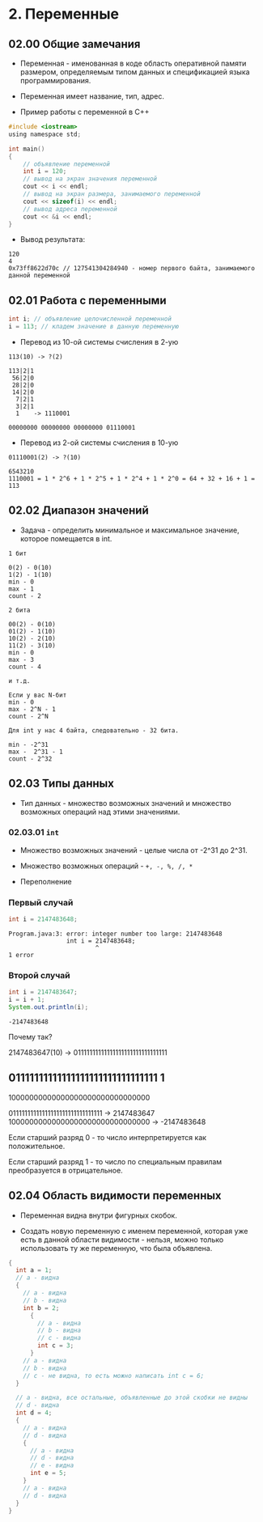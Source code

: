# 2. Переменные

## 02.00 Общие замечания

* Переменная - именованная в коде область оперативной памяти размером, определяемым типом данных и спецификацией языка программирования.

* Переменная имеет название, тип, адрес.

* Пример работы с переменной в C++

```C
#include <iostream>
using namespace std;

int main()
{
    // объявление переменной
    int i = 120;
    // вывод на экран значения переменной
    cout << i << endl;
    // вывод на экран размера, занимаемого переменной
    cout << sizeof(i) << endl;
    // вывод адреса переменной
    cout << &i << endl;
}
```

* Вывод результата:

```
120
4
0x73ff8622d70c // 127541304284940 - номер первого байта, занимаемого данной переменной
```

## 02.01 Работа с переменными

```JAVA
int i; // объявление целочисленной переменной
i = 113; // кладем значение в данную переменную
```

* Перевод из 10-ой системы счисления в 2-ую

```
113(10) -> ?(2)

113|2|1
 56|2|0
 28|2|0
 14|2|0
  7|2|1
  3|2|1
  1    -> 1110001

00000000 00000000 00000000 01110001
```

* Перевод из 2-ой системы счисления в 10-ую

```
01110001(2) -> ?(10)

6543210
1110001 = 1 * 2^6 + 1 * 2^5 + 1 * 2^4 + 1 * 2^0 = 64 + 32 + 16 + 1 = 113
```

## 02.02 Диапазон значений

* Задача - определить минимальное и максимальное значение, которое помещается в int.

```
1 бит

0(2) - 0(10)
1(2) - 1(10)
min - 0
max - 1
count - 2

2 бита

00(2) - 0(10)
01(2) - 1(10)
10(2) - 2(10)
11(2) - 3(10)
min - 0
max - 3
count - 4

и т.д.

Если у вас N-бит
min - 0
max - 2^N - 1
count - 2^N

Для int у нас 4 байта, следовательно - 32 бита.

min - -2^31
max -  2^31 - 1
count - 2^32
```

## 02.03 Типы данных

* Тип данных - множество возможных значений и множество возможных операций над этими значениями.

### 02.03.01 `int`

* Множество возможных значений - целые числа от -2^31 до 2^31.

* Множество возможных операций - `+, -, %, /, *`

* Переполнение

### Первый случай

```JAVA
int i = 2147483648;
```

```
Program.java:3: error: integer number too large: 2147483648
                int i = 2147483648;
                        ^
1 error
```

### Второй случай

```JAVA
int i = 2147483647;
i = i + 1;
System.out.println(i);
```

```
-2147483648
```

Почему так?

2147483647(10) -> 01111111111111111111111111111111

 01111111111111111111111111111111
                                1
---------------------------------
 10000000000000000000000000000000

01111111111111111111111111111111 -> 2147483647
10000000000000000000000000000000 -> -2147483648

Если старший разряд 0 - то число интерпретируется как положительное.

Если старший разряд 1 - то число по специальным правилам преобразуется в отрицательное.

## 02.04 Область видимости переменных

* Переменная видна внутри фигурных скобок.

* Создать новую переменную с именем переменной, которая уже есть в данной области видимости - нельзя, можно только использовать ту же переменную, что была объявлена.

```JAVA
{
  int a = 1;
  // а - видна
  {
    // a - видна
    // b - видна
    int b = 2;
      {
        // а - видна
        // b - видна
        // с - видна
        int c = 3;
      }
    // а - видна
    // b - видна
    // c - не видна, то есть можно написать int c = 6;
  }

  // а - видна, все остальные, объявленные до этой скобки не видны
  // d - видна
  int d = 4;
  {
    // а - видна
    // d - видна
    {
      // а - видна
      // d - видна
      // e - видна
      int e = 5;
    }
    // а - видна
    // d - видна
  }
}
```